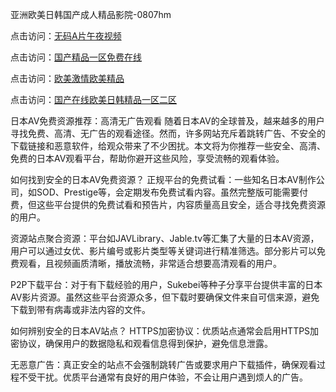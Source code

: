 亚洲欧美日韩国产成人精品影院-0807hm

点击访问：<a href="https://heiliaowt0d7p.pages.dev">无码A片午夜视频</a>

点击访问：<a href="https://heiliaoxwd5i8.pages.dev">国产精品一区免费在线</a>

点击访问：<a href="https://heiliaowt0d7p.pages.dev">欧美激情欧美精品</a>

点击访问：<a href="https://heiliaoll4qsx.pages.dev">国产在线欧美日韩精品一区二区</a> 

日本AV免费资源推荐：高清无广告观看
随着日本AV的全球普及，越来越多的用户寻找免费、高清、无广告的观看途径。然而，许多网站充斥着跳转广告、不安全的下载链接和恶意软件，给观众带来了不少困扰。本文将为你推荐一些安全、高清、免费的日本AV观看平台，帮助你避开这些风险，享受流畅的观看体验。

如何找到安全的日本AV免费资源？
正规平台的免费试看：一些知名日本AV制作公司，如SOD、Prestige等，会定期发布免费试看内容。虽然完整版可能需要付费，但这些平台提供的免费试看和预告片，内容质量高且安全，适合寻找免费资源的用户。

资源站点聚合资源：平台如JAVLibrary、Jable.tv等汇集了大量的日本AV资源，用户可以通过女优、影片编号或影片类型等关键词进行精准筛选。部分影片可以免费观看，且视频画质清晰，播放流畅，非常适合想要高清观看的用户。

P2P下载平台：对于有下载经验的用户，Sukebei等种子分享平台提供丰富的日本AV影片资源。虽然这些平台资源众多，但下载时要确保文件来自可信来源，避免下载到带有病毒或非法内容的文件。

如何辨别安全的日本AV站点？
HTTPS加密协议：优质站点通常会启用HTTPS加密协议，确保用户的数据隐私和观看信息得到保护，避免信息泄露。

无恶意广告：真正安全的站点不会强制跳转广告或要求用户下载插件，确保观看过程不受干扰。优质平台通常有良好的用户体验，不会让用户遇到烦人的广告。

<span style="display:none;">[Canonical link](https://github.com/july4562/56568 ）</span>
